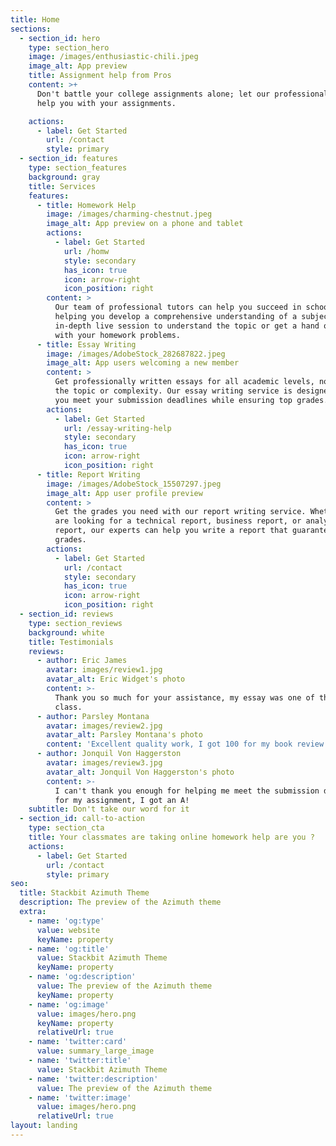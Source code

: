 ```yaml
---
title: Home
sections:
  - section_id: hero
    type: section_hero
    image: /images/enthusiastic-chili.jpeg
    image_alt: App preview
    title: Assignment help from Pros
    content: >+
      Don't battle your college assignments alone; let our professional writers
      help you with your assignments.

    actions:
      - label: Get Started
        url: /contact
        style: primary
  - section_id: features
    type: section_features
    background: gray
    title: Services
    features:
      - title: Homework Help
        image: /images/charming-chestnut.jpeg
        image_alt: App preview on a phone and tablet
        actions:
          - label: Get Started
            url: /homw
            style: secondary
            has_icon: true
            icon: arrow-right
            icon_position: right
        content: >
          Our team of professional tutors can help you succeed in school by
          helping you develop a comprehensive understanding of a subject. Get an
          in-depth live session to understand the topic or get a hand on help
          with your homework problems.
      - title: Essay Writing
        image: /images/AdobeStock_282687822.jpeg
        image_alt: App users welcoming a new member
        content: >
          Get professionally written essays for all academic levels, no matter
          the topic or complexity. Our essay writing service is designed to help
          you meet your submission deadlines while ensuring top grades.
        actions:
          - label: Get Started
            url: /essay-writing-help
            style: secondary
            has_icon: true
            icon: arrow-right
            icon_position: right
      - title: Report Writing
        image: /images/AdobeStock_15507297.jpeg
        image_alt: App user profile preview
        content: >
          Get the grades you need with our report writing service. Whether you
          are looking for a technical report, business report, or analytical
          report, our experts can help you write a report that guarantees good
          grades.
        actions:
          - label: Get Started
            url: /contact
            style: secondary
            has_icon: true
            icon: arrow-right
            icon_position: right
  - section_id: reviews
    type: section_reviews
    background: white
    title: Testimonials
    reviews:
      - author: Eric James
        avatar: images/review1.jpg
        avatar_alt: Eric Widget's photo
        content: >-
          Thank you so much for your assistance, my essay was one of the best in
          class.
      - author: Parsley Montana
        avatar: images/review2.jpg
        avatar_alt: Parsley Montana's photo
        content: 'Excellent quality work, I got 100 for my book review!'
      - author: Jonquil Von Haggerston
        avatar: images/review3.jpg
        avatar_alt: Jonquil Von Haggerston's photo
        content: >-
          I can't thank you enough for helping me meet the submission deadline
          for my assignment, I got an A!
    subtitle: Don't take our word for it
  - section_id: call-to-action
    type: section_cta
    title: Your classmates are taking online homework help are you ?
    actions:
      - label: Get Started
        url: /contact
        style: primary
seo:
  title: Stackbit Azimuth Theme
  description: The preview of the Azimuth theme
  extra:
    - name: 'og:type'
      value: website
      keyName: property
    - name: 'og:title'
      value: Stackbit Azimuth Theme
      keyName: property
    - name: 'og:description'
      value: The preview of the Azimuth theme
      keyName: property
    - name: 'og:image'
      value: images/hero.png
      keyName: property
      relativeUrl: true
    - name: 'twitter:card'
      value: summary_large_image
    - name: 'twitter:title'
      value: Stackbit Azimuth Theme
    - name: 'twitter:description'
      value: The preview of the Azimuth theme
    - name: 'twitter:image'
      value: images/hero.png
      relativeUrl: true
layout: landing
---
```

